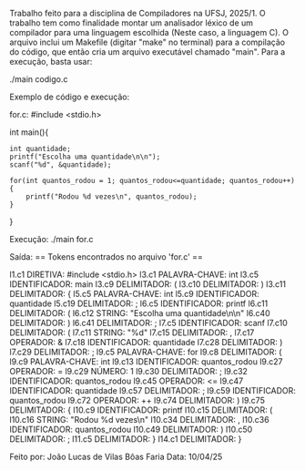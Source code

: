 Trabalho feito para a disciplina de Compiladores na UFSJ, 2025/1. O trabalho tem como finalidade montar um analisador léxico de um compilador para uma linguagem escolhida (Neste caso, a linguagem C).
O arquivo inclui um Makefile (digitar "make" no terminal) para a compilação do código, que então cria um arquivo executável chamado "main". Para a execução, basta usar: 

./main codigo.c

Exemplo de código e execução:

for.c:
#include <stdio.h>

int main(){

    int quantidade;
    printf("Escolha uma quantidade\n\n");
    scanf("%d", &quantidade);

    for(int quantos_rodou = 1; quantos_rodou<=quantidade; quantos_rodou++){
        printf("Rodou %d vezes\n", quantos_rodou);
    }
    

}


Execução:
./main for.c

Saída:
== Tokens encontrados no arquivo 'for.c' ==

l1.c1 DIRETIVA: #include <stdio.h>
l3.c1 PALAVRA-CHAVE: int
l3.c5 IDENTIFICADOR: main
l3.c9 DELIMITADOR: (
l3.c10 DELIMITADOR: )
l3.c11 DELIMITADOR: {
l5.c5 PALAVRA-CHAVE: int
l5.c9 IDENTIFICADOR: quantidade
l5.c19 DELIMITADOR: ;
l6.c5 IDENTIFICADOR: printf
l6.c11 DELIMITADOR: (
l6.c12 STRING: "Escolha uma quantidade\n\n"
l6.c40 DELIMITADOR: )
l6.c41 DELIMITADOR: ;
l7.c5 IDENTIFICADOR: scanf
l7.c10 DELIMITADOR: (
l7.c11 STRING: "%d"
l7.c15 DELIMITADOR: ,
l7.c17 OPERADOR: &
l7.c18 IDENTIFICADOR: quantidade
l7.c28 DELIMITADOR: )
l7.c29 DELIMITADOR: ;
l9.c5 PALAVRA-CHAVE: for
l9.c8 DELIMITADOR: (
l9.c9 PALAVRA-CHAVE: int
l9.c13 IDENTIFICADOR: quantos_rodou
l9.c27 OPERADOR: =
l9.c29 NÚMERO: 1
l9.c30 DELIMITADOR: ;
l9.c32 IDENTIFICADOR: quantos_rodou
l9.c45 OPERADOR: <=
l9.c47 IDENTIFICADOR: quantidade
l9.c57 DELIMITADOR: ;
l9.c59 IDENTIFICADOR: quantos_rodou
l9.c72 OPERADOR: ++
l9.c74 DELIMITADOR: )
l9.c75 DELIMITADOR: {
l10.c9 IDENTIFICADOR: printf
l10.c15 DELIMITADOR: (
l10.c16 STRING: "Rodou %d vezes\n"
l10.c34 DELIMITADOR: ,
l10.c36 IDENTIFICADOR: quantos_rodou
l10.c49 DELIMITADOR: )
l10.c50 DELIMITADOR: ;
l11.c5 DELIMITADOR: }
l14.c1 DELIMITADOR: }

Feito por: João Lucas de Vilas Bôas Faria
Data: 10/04/25
